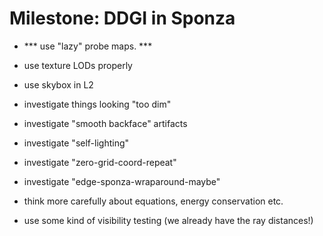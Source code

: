 # Milestone: DDGI in Sponza
  - *** use "lazy" probe maps. ***
  - use texture LODs properly
  - use skybox in L2
  - investigate things looking "too dim"
  - investigate "smooth backface" artifacts
  - investigate "self-lighting"
  - investigate "zero-grid-coord-repeat"
  - investigate "edge-sponza-wraparound-maybe"

  - think more carefully about equations, energy conservation etc.
  - use some kind of visibility testing (we already have the ray distances!)
